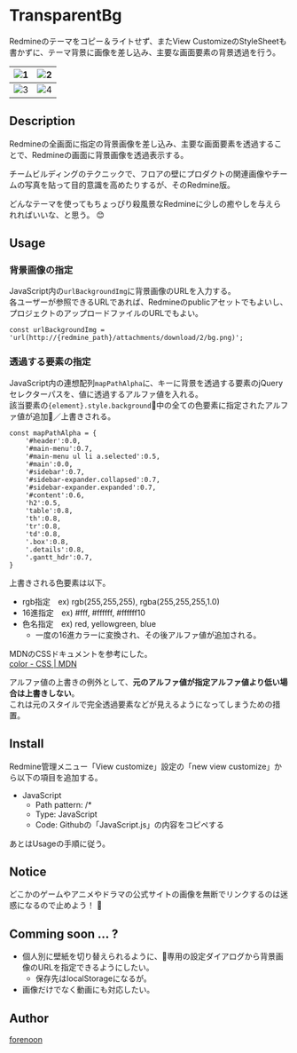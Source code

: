 TransparentBg
====

Redmineのテーマをコピー＆ライトせず、またView CustomizeのStyleSheetも書かずに、テーマ背景に画像を差し込み、主要な画面要素の背景透過を行う。

|![1](https://github.com/forenoon/ViewCustomizeRecipe/blob/TransparentBg/TransparentBg/screenshots/1.png?raw=true "1")|![2](https://github.com/forenoon/ViewCustomizeRecipe/blob/TransparentBg/TransparentBg/screenshots/2.png?raw=true "2")
|---|---|
|![3](https://github.com/forenoon/ViewCustomizeRecipe/blob/TransparentBg/TransparentBg/screenshots/3.png?raw=true "3")|![4](https://github.com/forenoon/ViewCustomizeRecipe/blob/TransparentBg/TransparentBg/screenshots/4.png?raw=true "4")|

## Description
Redmineの全画面に指定の背景画像を差し込み、主要な画面要素を透過することで、Redmineの画面に背景画像を透過表示する。  

チームビルディングのテクニックで、フロアの壁にプロダクトの関連画像やチームの写真を貼って目的意識を高めたりするが、そのRedmine版。

どんなテーマを使ってもちょっぴり殺風景なRedmineに少しの癒やしを与えられればいいな、と思う。 :blush:

## Usage
### 背景画像の指定
JavaScript内の`urlBackgroundImg`に背景画像のURLを入力する。  
各ユーザーが参照できるURLであれば、Redmineのpublicアセットでもよいし、プロジェクトのアップロードファイルのURLでもよい。
``` 
const urlBackgroundImg = 'url(http://{redmine_path}/attachments/download/2/bg.png)';
```

### 透過する要素の指定
JavaScript内の連想配列`mapPathAlpha`に、キーに背景を透過する要素のjQueryセレクターパスを、値に透過するアルファ値を入れる。  
該当要素の`{element}.style.background`中の全ての色要素に指定されたアルファ値が追加／上書きされる。

```
const mapPathAlpha = {
    '#header':0.0,
    '#main-menu':0.7,
    '#main-menu ul li a.selected':0.5,
    '#main':0.0,
    '#sidebar':0.7,
    '#sidebar-expander.collapsed':0.7,
    '#sidebar-expander.expanded':0.7,
    '#content':0.6,
    'h2':0.5,
    'table':0.8,
    'th':0.8,
    'tr':0.8,
    'td':0.8,
    '.box':0.8,
    '.details':0.8,
    '.gantt_hdr':0.7,
}
```

上書きされる色要素は以下。
* rgb指定　ex) rgb(255,255,255), rgba(255,255,255,1.0)
* 16進指定　ex) #fff, #ffffff, #ffffff10
* 色名指定　ex) red, yellowgreen, blue
  * 一度の16進カラーに変換され、その後アルファ値が追加される。

MDNのCSSドキュメントを参考にした。  
[color - CSS | MDN](https://developer.mozilla.org/en-US/docs/Web/CSS/color_value)

アルファ値の上書きの例外として、**元のアルファ値が指定アルファ値より低い場合は上書きしない**。  
これは元のスタイルで完全透過要素などが見えるようになってしまうための措置。

## Install

Redmine管理メニュー「View customize」設定の「new view customize」から以下の項目を追加する。

* JavaScript
    * Path pattern: /*
    * Type: JavaScript
    * Code: Githubの「JavaScript.js」の内容をコピペする

あとはUsageの手順に従う。

## Notice
どこかのゲームやアニメやドラマの公式サイトの画像を無断でリンクするのは迷惑になるので止めよう！ :no_good:

## Comming soon ... ?
* 個人別に壁紙を切り替えられるように、専用の設定ダイアログから背景画像のURLを指定できるようにしたい。
  * 保存先はlocalStorageになるが。
* 画像だけでなく動画にも対応したい。

## Author

[forenoon](https://github.com/forenoon)